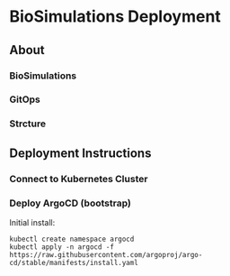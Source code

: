 # BioSimulations Deployment
## About
### BioSimulations
### GitOps
### Strcture 
## Deployment Instructions

### Connect to Kubernetes Cluster

### Deploy ArgoCD (bootstrap)
Initial install: 

```
kubectl create namespace argocd
kubectl apply -n argocd -f https://raw.githubusercontent.com/argoproj/argo-cd/stable/manifests/install.yaml
```
